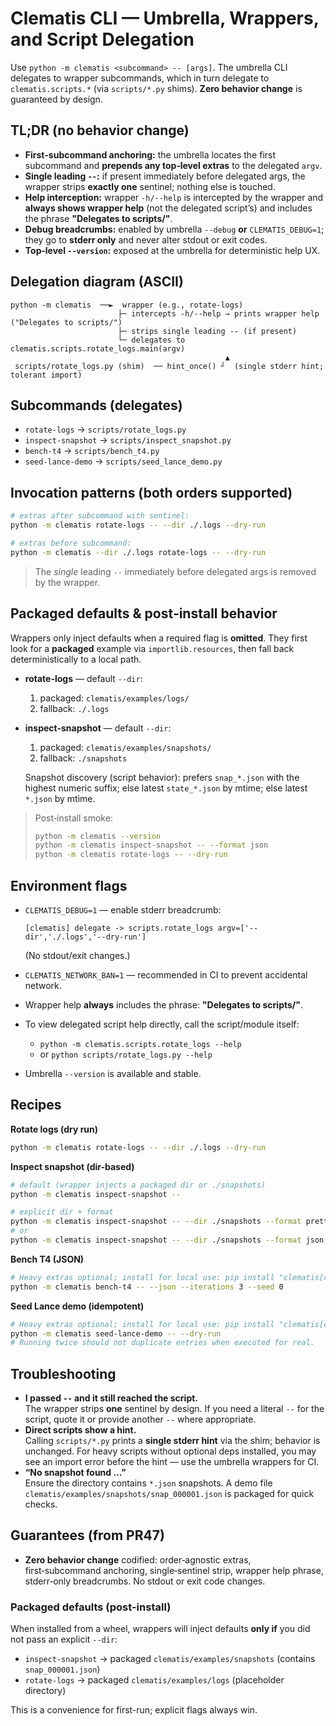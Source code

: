 # Clematis CLI — Umbrella, Wrappers, and Script Delegation

Use `python -m clematis <subcommand> -- [args]`. The umbrella CLI delegates to wrapper subcommands, which in turn delegate to `clematis.scripts.*` (via `scripts/*.py` shims). **Zero behavior change** is guaranteed by design.

## TL;DR (no behavior change)
- **First‑subcommand anchoring:** the umbrella locates the first subcommand and **prepends any top‑level extras** to the delegated `argv`.
- **Single leading `--`:** if present immediately before delegated args, the wrapper strips **exactly one** sentinel; nothing else is touched.
- **Help interception:** wrapper `-h/--help` is intercepted by the wrapper and **always shows wrapper help** (not the delegated script’s) and includes the phrase **"Delegates to scripts/"**.
- **Debug breadcrumbs:** enabled by umbrella `--debug` **or** `CLEMATIS_DEBUG=1`; they go to **stderr only** and never alter stdout or exit codes.
- **Top‑level `--version`:** exposed at the umbrella for deterministic help UX.

## Delegation diagram (ASCII)
```
python -m clematis  ──►  wrapper (e.g., rotate-logs)
                        ├─ intercepts -h/--help → prints wrapper help ("Delegates to scripts/")
                        ├─ strips single leading -- (if present)
                        └─ delegates to clematis.scripts.rotate_logs.main(argv)
                                                ▲
 scripts/rotate_logs.py (shim)  ── hint_once() ┘  (single stderr hint; tolerant import)
```

## Subcommands (delegates)
- `rotate-logs` → `scripts/rotate_logs.py`
- `inspect-snapshot` → `scripts/inspect_snapshot.py`
- `bench-t4` → `scripts/bench_t4.py`
- `seed-lance-demo` → `scripts/seed_lance_demo.py`

## Invocation patterns (both orders supported)
```bash
# extras after subcommand with sentinel:
python -m clematis rotate-logs -- --dir ./.logs --dry-run

# extras before subcommand:
python -m clematis --dir ./.logs rotate-logs -- --dry-run
```
> The *single* leading `--` immediately before delegated args is removed by the wrapper.

## Packaged defaults & post‑install behavior
Wrappers only inject defaults when a required flag is **omitted**. They first look for a **packaged** example via `importlib.resources`, then fall back deterministically to a local path.

- **rotate-logs** — default `--dir`:
  1. packaged: `clematis/examples/logs/`
  2. fallback: `./.logs`

- **inspect-snapshot** — default `--dir`:
  1. packaged: `clematis/examples/snapshots/`
  2. fallback: `./snapshots`

  Snapshot discovery (script behavior): prefers `snap_*.json` with the highest numeric suffix; else latest `state_*.json` by mtime; else latest `*.json` by mtime.

> Post‑install smoke:
> ```bash
> python -m clematis --version
> python -m clematis inspect-snapshot -- --format json
> python -m clematis rotate-logs -- --dry-run
> ```

## Environment flags
- `CLEMATIS_DEBUG=1` — enable stderr breadcrumb:
  ```
  [clematis] delegate -> scripts.rotate_logs argv=['--dir','./.logs','--dry-run']
  ```
  (No stdout/exit changes.)
- `CLEMATIS_NETWORK_BAN=1` — recommended in CI to prevent accidental network.

- Wrapper help **always** includes the phrase: **"Delegates to scripts/"**.
- To view delegated script help directly, call the script/module itself:
  - `python -m clematis.scripts.rotate_logs --help`
  - or `python scripts/rotate_logs.py --help`
- Umbrella `--version` is available and stable.

## Recipes
**Rotate logs (dry run)**
```bash
python -m clematis rotate-logs -- --dir ./.logs --dry-run
```

**Inspect snapshot (dir-based)**
```bash
# default (wrapper injects a packaged dir or ./snapshots)
python -m clematis inspect-snapshot --

# explicit dir + format
python -m clematis inspect-snapshot -- --dir ./snapshots --format pretty
# or
python -m clematis inspect-snapshot -- --dir ./snapshots --format json
```

**Bench T4 (JSON)**
```bash
# Heavy extras optional; install for local use: pip install "clematis[cli-extras]"
python -m clematis bench-t4 -- --json --iterations 3 --seed 0
```

**Seed Lance demo (idempotent)**
```bash
# Heavy extras optional; install for local use: pip install "clematis[cli-extras]"
python -m clematis seed-lance-demo -- --dry-run
# Running twice should not duplicate entries when executed for real.
```

## Troubleshooting
- **I passed `--` and it still reached the script.**  
  The wrapper strips **one** sentinel by design. If you need a literal `--` for the script, quote it or provide another `--` where appropriate.
- **Direct scripts show a hint.**  
  Calling `scripts/*.py` prints a **single stderr hint** via the shim; behavior is unchanged. For heavy scripts without optional deps installed, you may see an import error before the hint — use the umbrella wrappers for CI.
- **“No snapshot found …”**  
  Ensure the directory contains `*.json` snapshots. A demo file `clematis/examples/snapshots/snap_000001.json` is packaged for quick checks.

## Guarantees (from PR47)
- **Zero behavior change** codified: order‑agnostic extras, first‑subcommand anchoring, single‑sentinel strip, wrapper help phrase, stderr‑only breadcrumbs. No stdout or exit code changes.

### Packaged defaults (post-install)

When installed from a wheel, wrappers will inject defaults **only if** you did not pass an explicit `--dir`:
- `inspect-snapshot` → packaged `clematis/examples/snapshots` (contains `snap_000001.json`)
- `rotate-logs` → packaged `clematis/examples/logs` (placeholder directory)

This is a convenience for first-run; explicit flags always win.